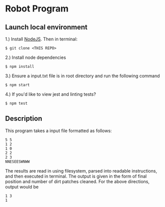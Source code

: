 # Robot Program

## Launch local environment
1.) Install [NodeJS](http://nodejs.org/download/). Then in terminal:

    $ git clone <THIS REPO>

2.) Install node dependencies

	$ npm install

3.) Ensure a input.txt file is in root directory and run the following command

	$ npm start

4.) If you'd like to view jest and linting tests?

	$ npm test

## Description

This program takes a input file formatted as follows:
```
5 5
1 2
1 0
2 2
2 3
NNESEESWNWW
```

The results are read in using filesystem, parsed into readable instructions, and then executed in terminal. The output is given in the form of final position and number of dirt patches cleaned. For the above directions, output would be
```
1 3
1
```
